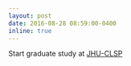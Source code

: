 ```yaml
---
layout: post
date: 2016-08-28 08:59:00-0400
inline: true
---
```


Start graduate study at [JHU-CLSP](http://www.clsp.jhu.edu/)